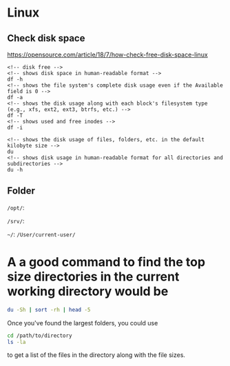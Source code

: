 # Linux

## Check disk space

https://opensource.com/article/18/7/how-check-free-disk-space-linux

```
<!-- disk free -->
<!-- shows disk space in human-readable format -->
df -h
<!-- shows the file system's complete disk usage even if the Available field is 0 -->
df -a
<!-- shows the disk usage along with each block's filesystem type (e.g., xfs, ext2, ext3, btrfs, etc.) -->
df -T
<!-- shows used and free inodes -->
df -i

<!-- shows the disk usage of files, folders, etc. in the default kilobyte size -->
du
<!-- shows disk usage in human-readable format for all directories and subdirectories -->
du -h
```

## Folder

`/opt/`:

`/srv/`:

`~/`: `/User/current-user/`

# A a good command to find the top size directories in the current working directory would be

```sh
du -Sh | sort -rh | head -5
```

Once you've found the largest folders, you could use

```sh
cd /path/to/directory
ls -la
```

to get a list of the files in the directory along with the file sizes.
